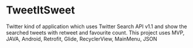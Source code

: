 # TweetItSweet
Twitter kind of application which uses Twitter Search API v1.1 and show the searched tweets with retweet and favourite count. This project uses MVP, JAVA, Android, Retrofit, Glide, RecyclerView, MainMenu, JSON
